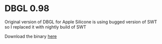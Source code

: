 # DBGL 0.98

Original version of DBGL for Apple Silicone is using bugged version of SWT so I replaced it with nightly build of SWT

Download the binary [here](https://github.com/egorpe/DBGL/releases/download/0.98/dbgl098-arm.dmg)
